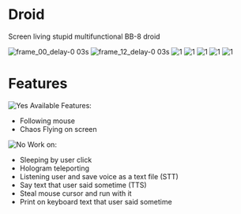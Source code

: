 # Droid
 Screen living stupid multifunctional BB-8 droid

![frame_00_delay-0 03s](https://user-images.githubusercontent.com/52743561/159042481-4097b880-b2a8-4c00-9154-6c9bde6e2aa0.png)
![frame_12_delay-0 03s](https://user-images.githubusercontent.com/52743561/159042846-f6924883-5807-485a-bc59-d355af38325d.png)
![1](https://user-images.githubusercontent.com/52743561/159042658-c6b35a94-2543-4e71-814a-4fc09b793ad6.png)
![1](https://user-images.githubusercontent.com/52743561/159042673-95dc1e4d-b9b8-4a0b-ac0f-93e3411090b4.png)
![1](https://user-images.githubusercontent.com/52743561/159042688-a985d719-2109-4b38-824b-49374e8fccb9.png)
![1](https://user-images.githubusercontent.com/52743561/159042712-c4cb29f5-ddb3-4192-a79e-570e2469149a.png)
![1](https://user-images.githubusercontent.com/52743561/159042725-645354ca-d75a-49a5-8de7-a4617e9c73e9.png)

# Features
![Yes](https://user-images.githubusercontent.com/52743561/159052564-27e1f952-74ac-43a3-b89d-de606815d624.png) Available Features:
 + Following mouse
 + Chaos Flying on screen

![No](https://user-images.githubusercontent.com/52743561/159052587-e2273961-219a-4978-8867-96163479839a.png) Work on:
 - Sleeping by user click
 - Hologram teleporting
 - Listening user and save voice as a text file (STT)
 - Say text that user said sometime (TTS)
 - Steal mouse cursor and run with it
 - Print on keyboard text that user said sometime
